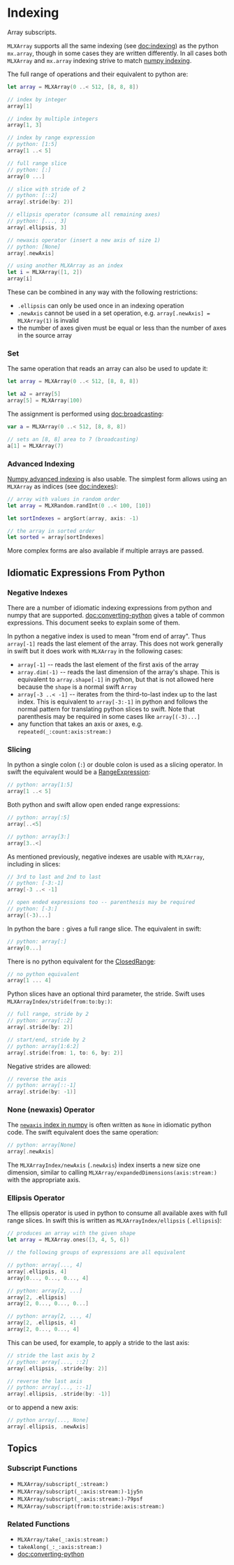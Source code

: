# Indexing

Array subscripts.

``MLXArray`` supports all the same indexing (see <doc:indexing>) as 
the python `mx.array`, though in some cases they are written differently.
In all cases both `MLXArray` and `mx.array` indexing strive to match
[numpy indexing](https://numpy.org/doc/stable/user/basics.indexing.html).

The full range of operations and their equivalent to python are:

```swift
let array = MLXArray(0 ..< 512, [8, 8, 8])

// index by integer
array[1]

// index by multiple integers
array[1, 3]

// index by range expression
// python: [1:5]
array[1 ..< 5]

// full range slice
// python: [:]
array[0 ...]

// slice with stride of 2
// python: [::2]
array[.stride(by: 2)]

// ellipsis operator (consume all remaining axes)
// python: [..., 3]
array[.ellipsis, 3]

// newaxis operator (insert a new axis of size 1)
// python: [None]
array[.newAxis]

// using another MLXArray as an index
let i = MLXArray([1, 2])
array[i]
```

These can be combined in any way with the following restrictions:

- `.ellipsis` can only be used once in an indexing operation
- `.newAxis` cannot be used in a set operation, e.g. `array[.newAxis] = MLXArray(1)` is invalid
- the number of axes given must be equal or less than the number of axes in the source array

### Set

The same operation that reads an array can also be used to update it:

```swift
let array = MLXArray(0 ..< 512, [8, 8, 8])

let a2 = array[5]
array[5] = MLXArray(100)
```

The assignment is performed using <doc:broadcasting>:

```swift
var a = MLXArray(0 ..< 512, [8, 8, 8])

// sets an [8, 8] area to 7 (broadcasting)
a[1] = MLXArray(7)
```

### Advanced Indexing

[Numpy advanced indexing](https://numpy.org/doc/stable/user/basics.indexing.html#integer-array-indexing)
is also usable.  The simplest form allows using an `MLXArray` as indices (see <doc:indexes>):

```swift
// array with values in random order
let array = MLXRandom.randInt(0 ..< 100, [10])

let sortIndexes = argSort(array, axis: -1)

// the array in sorted order
let sorted = array[sortIndexes]
```

More complex forms are also available if multiple arrays are passed.

## Idiomatic Expressions From Python

### Negative Indexes

There are a number of idiomatic indexing expressions from python and numpy that are supported.  <doc:converting-python>
gives a table of common expressions.  This document seeks to explain some of them.

In python a negative index is used to mean "from end of array".  Thus `array[-1]` reads the last element of the array.
This does not work generally in swift but it does work with ``MLXArray`` in the following cases:

- `array[-1]` -- reads the last element of the first axis of the array
- `array.dim(-1)` -- reads the last dimension of the array's shape.  This is equivalent to `array.shape[-1]` in python, but that is not allowed here because the `shape` is a normal swift `Array`
- `array[-3 ..< -1]` -- iterates from the third-to-last index up to the last index.  This is equivalent to `array[-3:-1]` in python and follows the normal pattern for translating python slices to swift.  Note that parenthesis may be required in some cases like `array[(-3)...]`
- any function that takes an axis or axes, e.g. ``repeated(_:count:axis:stream:)``

### Slicing

In python a single colon (`:`) or double colon is used as a slicing operator.  In swift the equivalent would be a 
[RangeExpression](https://developer.apple.com/documentation/swift/rangeexpression):

```swift
// python: array[1:5]
array[1 ..< 5]
```

Both python and swift allow open ended range expressions:

```swift
// python: array[:5]
array[..<5]

// python: array[3:]
array[3..<]
```

As mentioned previously, negative indexes are usable with ``MLXArray``, including in slices:

```swift
// 3rd to last and 2nd to last
// python: [-3:-1]
array[-3 ..< -1]

// open ended expressions too -- parenthesis may be required
// python: [-3:]
array[(-3)...]
```

In python the bare `:` gives a full range slice.  The equivalent in swift:

```swift
// python: array[:]
array[0...]
```

There is no python equivalent for the [ClosedRange](https://developer.apple.com/documentation/swift/closedrange):

```swift
// no python equivalent
array[1 ... 4]
```

Python slices have an optional third parameter, the stride.  Swift uses ``MLXArrayIndex/stride(from:to:by:)``:

```swift
// full range, stride by 2
// python: array[::2]
array[.stride(by: 2)]

// start/end, stride by 2
// python: array[1:6:2]
array[.stride(from: 1, to: 6, by: 2)]
```

Negative strides are allowed:

```swift
// reverse the axis
// python: array[::-1]
array[.stride(by: -1)]
```

### None (newaxis) Operator

The [`newaxis` index in numpy](https://numpy.org/doc/stable/reference/constants.html#numpy.newaxis) is
often written as `None` in idiomatic python code.  The swift equivalent does the same operation:

```swift
// python: array[None]
array[.newAxis]
```

The ``MLXArrayIndex/newAxis`` (`.newAxis`) index inserts a new size one dimension, similar to calling
``MLXArray/expandedDimensions(axis:stream:)`` with the appropriate axis.

### Ellipsis Operator

The ellipsis operator is used in python to consume all available axes with full range slices.
In swift this is written as ``MLXArrayIndex/ellipsis`` (`.ellipsis`):

```swift
// produces an array with the given shape
let array = MLXArray.ones([3, 4, 5, 6])

// the following groups of expressions are all equivalent

// python: array[..., 4]
array[.ellipsis, 4]
array[0..., 0..., 0..., 4]

// python: array[2, ...]
array[2, .ellipsis]
array[2, 0..., 0..., 0...]

// python: array[2, ..., 4]
array[2, .ellipsis, 4]
array[2, 0..., 0..., 4]
```

This can be used, for example, to apply a stride to the last axis:

```swift
// stride the last axis by 2
// python: array[..., ::2]
array[.ellipsis, .stride(by: 2)]

// reverse the last axis
// python: array[..., ::-1]
array[.ellipsis, .stride(by: -1)]
```

or to append a new axis:

```swift
// python array[..., None]
array[.ellipsis, .newAxis]
```

## Topics

### Subscript Functions

- ``MLXArray/subscript(_:stream:)``
- ``MLXArray/subscript(_:axis:stream:)-1jy5n``
- ``MLXArray/subscript(_:axis:stream:)-79psf``
- ``MLXArray/subscript(from:to:stride:axis:stream:)``

### Related Functions

- ``MLXArray/take(_:axis:stream:)``
- ``takeAlong(_:_:axis:stream:)``
- <doc:converting-python>
